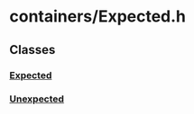 # containers/Expected.h


## Classes

### [Expected](Expected_type.md)
### [Unexpected](Unexpected_type.md)

